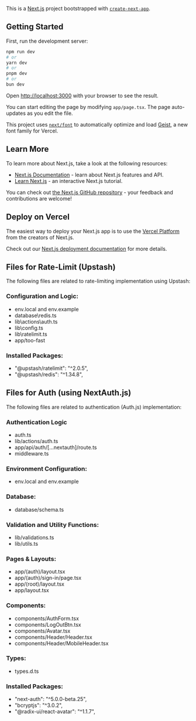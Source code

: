 This is a [Next.js](https://nextjs.org) project bootstrapped with [`create-next-app`](https://nextjs.org/docs/app/api-reference/cli/create-next-app).

## Getting Started

First, run the development server:

```bash
npm run dev
# or
yarn dev
# or
pnpm dev
# or
bun dev
```

Open [http://localhost:3000](http://localhost:3000) with your browser to see the result.

You can start editing the page by modifying `app/page.tsx`. The page auto-updates as you edit the file.

This project uses [`next/font`](https://nextjs.org/docs/app/building-your-application/optimizing/fonts) to automatically optimize and load [Geist](https://vercel.com/font), a new font family for Vercel.

## Learn More

To learn more about Next.js, take a look at the following resources:

- [Next.js Documentation](https://nextjs.org/docs) - learn about Next.js features and API.
- [Learn Next.js](https://nextjs.org/learn) - an interactive Next.js tutorial.

You can check out [the Next.js GitHub repository](https://github.com/vercel/next.js) - your feedback and contributions are welcome!

## Deploy on Vercel

The easiest way to deploy your Next.js app is to use the [Vercel Platform](https://vercel.com/new?utm_medium=default-template&filter=next.js&utm_source=create-next-app&utm_campaign=create-next-app-readme) from the creators of Next.js.

Check out our [Next.js deployment documentation](https://nextjs.org/docs/app/building-your-application/deploying) for more details.

## Files for Rate-Limit (Upstash)

The following files are related to rate-limiting implementation using Upstash:

### Configuration and Logic:

- env.local and env.example
- database\redis.ts
- lib\actions\auth.ts
- lib\config.ts
- lib\ratelimit.ts
- app/too-fast

### Installed Packages:

- "@upstash/ratelimit": "^2.0.5",
- "@upstash/redis": "^1.34.8",

## Files for Auth (using NextAuth.js)

The following files are related to authentication (Auth.js) implementation:

### Authentication Logic

- auth.ts
- lib/actions/auth.ts
- app/api/auth/[...nextauth]/route.ts
- middleware.ts

### Environment Configuration:

- env.local and env.example

### Database:

- database/schema.ts

### Validation and Utility Functions:

- lib/validations.ts
- lib/utils.ts

### Pages & Layouts:

- app/(auth)/layout.tsx
- app/(auth)/sign-in/page.tsx
- app/(root)/layout.tsx
- app/layout.tsx

### Components:

- components/AuthForm.tsx
- components/LogOutBtn.tsx
- components/Avatar.tsx
- components/Header/Header.tsx
- components/Header/MobileHeader.tsx

### Types:

- types.d.ts

### Installed Packages:

- "next-auth": "^5.0.0-beta.25",
- "bcryptjs": "^3.0.2",
- "@radix-ui/react-avatar": "^1.1.7",
